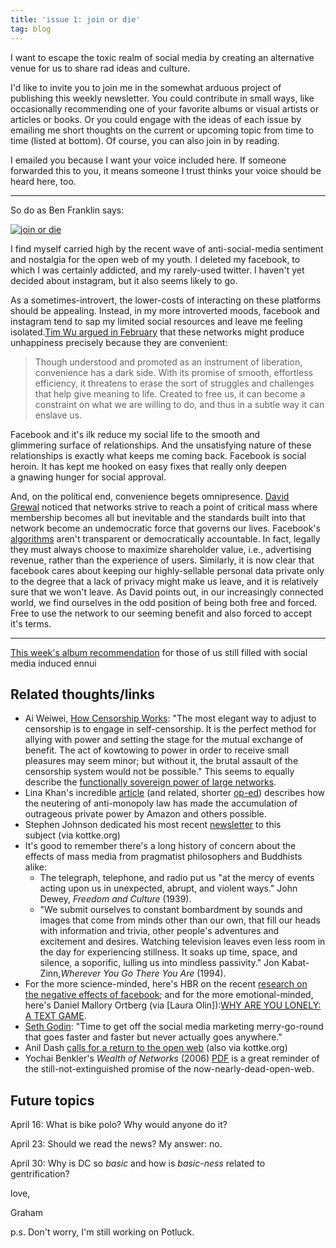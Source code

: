 ```yaml
---
title: 'issue 1: join or die'
tag: blog
---
```


I want to escape the toxic realm of social media by creating an alternative venue for us to share rad ideas and culture.

I'd like to invite you to join me in the somewhat arduous project of publishing this weekly newsletter. You could contribute in small ways, like occasionally recommending one of your favorite albums or visual artists or articles or books. Or you could engage with the ideas of each issue by emailing me short thoughts on the current or upcoming topic from time to time (listed at bottom). Of course, you can also join in by reading.

I emailed you because I want your voice included here. If someone forwarded this to you, it means someone I trust thinks your voice should be heard here, too.

---

So do as Ben Franklin says:

[![join or die](/assets/images/blogs/Benjamin_Franklin_Join_or_Die.jpg)](https://en.wikipedia.org/wiki/Join,_or_Die)

I find myself carried high by the recent wave of anti-social-media sentiment and nostalgia for the open web of my youth. I deleted my facebook, to which I was certainly addicted, and my rarely-used twitter. I haven't yet decided about instagram, but it also seems likely to go.

As a sometimes-introvert, the lower-costs of interacting on these platforms should be appealing. Instead, in my more introverted moods, facebook and instagram tend to sap my limited social resources and leave me feeling isolated.[Tim Wu argued in February](https://www.nytimes.com/2018/02/16/opinion/sunday/tyranny-convenience.html) that these networks might produce unhappiness precisely because they are convenient:

> Though understood and promoted as an instrument of liberation, convenience has a dark side. With its promise of smooth, effortless efficiency, it threatens to erase the sort of struggles and challenges that help give meaning to life. Created to free us, it can become a constraint on what we are willing to do, and thus in a subtle way it can enslave us.

Facebook and it's ilk reduce my social life to the smooth and glimmering surface of relationships. And the unsatisfying nature of these relationships is exactly what keeps me coming back. Facebook is social heroin. It has kept me hooked on easy fixes that really only deepen a gnawing hunger for social approval.

And, on the political end, convenience begets omnipresence. [David Grewal](https://yalebooks.yale.edu/book/9780300151343/network-power) noticed that networks strive to reach a point of critical mass where membership becomes all but inevitable and the standards built into that network become an undemocratic force that governs our lives. Facebook's [algorithms](http://www.hup.harvard.edu/catalog.php?isbn=9780674368279) aren't transparent or democratically accountable. In fact, legally they must always choose to maximize shareholder value, i.e., advertising revenue, rather than the experience of users. Similarly, it is now clear that facebook cares about keeping our highly-sellable personal data private only to the degree that a lack of privacy might make us leave, and it is relatively sure that we won't leave. As David points out, in our increasingly connected world, we find ourselves in the odd position of being both free and forced. Free to use the network to our seeming benefit and also forced to accept it's terms.

---

[This week's album recommendation](http://fazerdaze.bandcamp.com/album/morningside) for those of us still filled with social media induced ennui

## Related thoughts/links

- Ai Weiwei, [How Censorship Works](https://www.nytimes.com/2017/05/06/opinion/sunday/ai-weiwei-how-censorship-works.html?_r=0): "The most elegant way to adjust to censorship is to engage in self-censorship. It is the perfect method for allying with power and setting the stage for the mutual exchange of benefit. The act of kowtowing to power in order to receive small pleasures may seem minor; but without it, the brutal assault of the censorship system would not be possible." This seems to equally describe the [functionally sovereign power of large networks](https://lpeblog.org/2017/12/06/from-territorial-to-functional-sovereignty-the-case-of-amazon/).
- Lina Khan's incredible [article](https://www.yalelawjournal.org/article/amazons-antitrust-paradox) (and related, shorter [op-ed](http://www.nytimes.com/2017/06/21/opinion/amazon-whole-foods-jeff-bezos.html)) describes how the neutering of anti-monopoly law has made the accumulation of outrageous private power by Amazon and others possible.
- Stephen Johnson dedicated his most recent [newsletter](https://us17.campaign-archive.com/?u=5185922c3f5ee66394913a782&amp;id=541e83472d) to this subject (via kottke.org)
- It's good to remember there's a long history of concern about the effects of mass media from pragmatist philosophers and Buddhists alike:
  - The telegraph, telephone, and radio put us "at the mercy of events acting upon us in unexpected, abrupt, and violent ways." John Dewey, *Freedom and Culture* (1939).
  - "We submit ourselves to constant bombardment by sounds and images that come from minds other than our own, that fill our heads with information and trivia, other people's adventures and excitement and desires. Watching television leaves even less room in the day for experiencing stillness. It soaks up time, space, and silence, a soporific, lulling us into mindless passivity." Jon Kabat-Zinn,*Wherever You Go There You Are* (1994).
- For the more science-minded, here's HBR on the recent [research on the negative effects of facebook](https://hbr.org/2017/04/a-new-more-rigorous-study-confirms-the-more-you-use-facebook-the-worse-you-feel); and for the more emotional-minded, here's Daniel Mallory Ortberg (via [Laura Olin]):[WHY ARE YOU LONELY: A TEXT GAME](https://the-toast.net/2016/03/02/why-are-you-lonely-a-text-game/).
- [Seth Godin](http://sethgodin.typepad.com/seths_blog/2018/03/its-time.html): "Time to get off the social media marketing merry-go-round that goes faster and faster but never actually goes anywhere."
- Anil Dash [calls for a return to the open web](https://medium.com/@anildash/the-missing-building-blocks-of-the-web-3fa490ae5cbc) (also via kottke.org)
- Yochai Benkler's *Wealth of Networks* (2006) [PDF](http://www.benkler.org/Benkler_Wealth_Of_Networks.pdf) is a great reminder of the still-not-extinguished promise of the now-nearly-dead-open-web.

## Future topics

April 16: What is bike polo? Why would anyone do it?

April 23: Should we read the news? My answer: no.

April 30: Why is DC so *basic* and how is *basic-ness* related to gentrification?

love,

Graham

p.s. Don't worry, I'm still working on Potluck.
